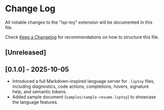 # Change Log

All notable changes to the "lsp-toy" extension will be documented in this file.

Check [Keep a Changelog](http://keepachangelog.com/) for recommendations on how to structure this file.

## [Unreleased]

## [0.1.0] - 2025-10-05

- Introduced a full Markdown-inspired language server for `.lsptoy` files, including diagnostics, code actions, completions, hovers, signature help, and semantic tokens.
- Added sample document (`samples/sample-resume.lsptoy`) to showcase the language features.